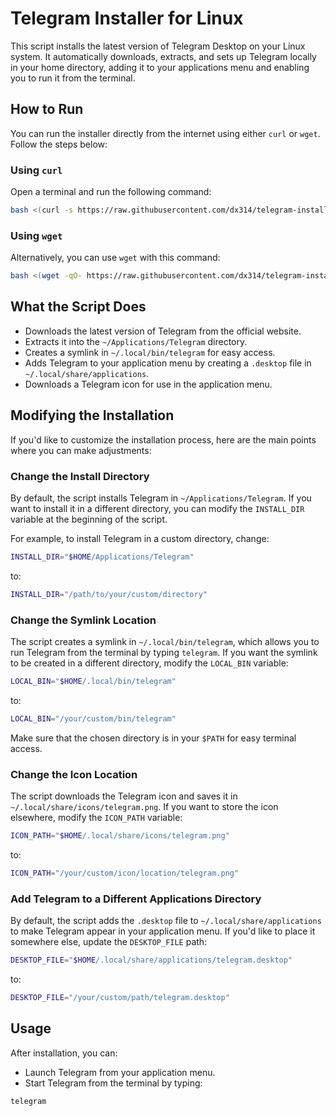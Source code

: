 # Telegram Installer for Linux

This script installs the latest version of Telegram Desktop on your Linux system. It automatically downloads, extracts, and sets up Telegram locally in your home directory, adding it to your applications menu and enabling you to run it from the terminal.

## How to Run

You can run the installer directly from the internet using either `curl` or `wget`. Follow the steps below:

### Using `curl`

Open a terminal and run the following command:

```bash
bash <(curl -s https://raw.githubusercontent.com/dx314/telegram-install-linux/main/install_telegram.sh)
```

### Using `wget`

Alternatively, you can use `wget` with this command:

```bash
bash <(wget -qO- https://raw.githubusercontent.com/dx314/telegram-install-linux/main/install_telegram.sh)
```

## What the Script Does

- Downloads the latest version of Telegram from the official website.
- Extracts it into the `~/Applications/Telegram` directory.
- Creates a symlink in `~/.local/bin/telegram` for easy access.
- Adds Telegram to your application menu by creating a `.desktop` file in `~/.local/share/applications`.
- Downloads a Telegram icon for use in the application menu.

## Modifying the Installation

If you'd like to customize the installation process, here are the main points where you can make adjustments:

### Change the Install Directory

By default, the script installs Telegram in `~/Applications/Telegram`. If you want to install it in a different directory, you can modify the `INSTALL_DIR` variable at the beginning of the script.

For example, to install Telegram in a custom directory, change:

```bash
INSTALL_DIR="$HOME/Applications/Telegram"
```

to:

```bash
INSTALL_DIR="/path/to/your/custom/directory"
```

### Change the Symlink Location

The script creates a symlink in `~/.local/bin/telegram`, which allows you to run Telegram from the terminal by typing `telegram`. If you want the symlink to be created in a different directory, modify the `LOCAL_BIN` variable:

```bash
LOCAL_BIN="$HOME/.local/bin/telegram"
```

to:

```bash
LOCAL_BIN="/your/custom/bin/telegram"
```

Make sure that the chosen directory is in your `$PATH` for easy terminal access.

### Change the Icon Location

The script downloads the Telegram icon and saves it in `~/.local/share/icons/telegram.png`. If you want to store the icon elsewhere, modify the `ICON_PATH` variable:

```bash
ICON_PATH="$HOME/.local/share/icons/telegram.png"
```

to:

```bash
ICON_PATH="/your/custom/icon/location/telegram.png"
```

### Add Telegram to a Different Applications Directory

By default, the script adds the `.desktop` file to `~/.local/share/applications` to make Telegram appear in your application menu. If you'd like to place it somewhere else, update the `DESKTOP_FILE` path:

```bash
DESKTOP_FILE="$HOME/.local/share/applications/telegram.desktop"
```

to:

```bash
DESKTOP_FILE="/your/custom/path/telegram.desktop"
```

## Usage

After installation, you can:

- Launch Telegram from your application menu.
- Start Telegram from the terminal by typing:

```bash
telegram
```
